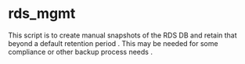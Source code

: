 # rds_mgmt
This script is to create manual snapshots of the RDS DB and retain that beyond a default retention period . This may be needed for some compliance or other backup process needs .
